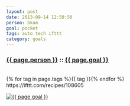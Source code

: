 ```yaml
---
layout: post
date: 2013-09-14 12:50:50
person: bkam
goal: pocket
tags: auto tech ifttt
category: goals
---
```


<h3 class="graph-align goal-title">
    <a href="https://www.beeminder.com/bkam/goals/">{{ page.person }}</a>
    ::
    <a href="https://www.beeminder.com/bkam/goals/goals/pocket">{{ page.goal }}</a>
</h3>

<br />
<span class="muted graph-align goal-text goal-tags">
        {% for tag in page.tags %}<span>{{ tag }}</span>{% endfor %}
</span>

<br />
<div class="graph-align goal-text goal-description">
      https://ifttt.com/recipes/108605
</div>

[![{{ page.goal }}](https://www.beeminder.com/bkam/goals/goals/pocket/graph)](https://www.beeminder.com/bkam/goals/goals/pocket)
